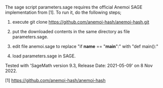 The sage script parameters.sage requires the official Anemoi SAGE
implementation from [1]. To run it, do the following steps;

1. execute git clone https://github.com/anemoi-hash/anemoi-hash.git

2. put the downloaded contents in the same directory as file
parameters.sage.

3. edit file anemoi.sage to replace "if __name__ == "__main__":" with
"def main():"

4. load parameters.sage in SAGE.

Tested with 'SageMath version 9.3, Release Date: 2021-05-09' on 8 Nov
2022.

[1] https://github.com/anemoi-hash/anemoi-hash
